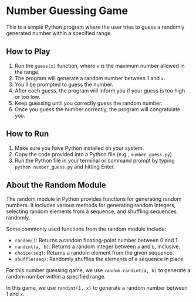 # Number Guessing Game

This is a simple Python program where the user tries to guess a randomly generated number within a specified range.

## How to Play

1. Run the `guess(x)` function, where `x` is the maximum number allowed in the range.
2. The program will generate a random number between 1 and `x`.
3. You'll be prompted to guess the number.
4. After each guess, the program will inform you if your guess is too high or too low.
5. Keep guessing until you correctly guess the random number.
6. Once you guess the number correctly, the program will congratulate you.

## How to Run

1. Make sure you have Python installed on your system.
2. Copy the code provided into a Python file (e.g., `number_guess.py`).
3. Run the Python file in your terminal or command prompt by typing `python number_guess.py` and hitting Enter.

## About the Random Module

The random module in Python provides functions for generating random numbers. It includes various methods for generating random integers, selecting random elements from a sequence, and shuffling sequences randomly.

Some commonly used functions from the random module include:
- `random()`: Returns a random floating-point number between 0 and 1.
- `randint(a, b)`: Returns a random integer between `a` and `b`, inclusive.
- `choice(seq)`: Returns a random element from the given sequence.
- `shuffle(seq)`: Randomly shuffles the elements of a sequence in place.

For this number guessing game, we use `random.randint(a, b)` to generate a random number within a specified range.

In this game, we use `randint(1, x)` to generate a random number between 1 and `x`.